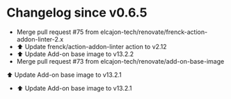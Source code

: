 # Changelog since v0.6.5
- Merge pull request #75 from elcajon-tech/renovate/frenck-action-addon-linter-2.x 
- ⬆️ Update frenck/action-addon-linter action to v2.12 
- ⬆️ Update Add-on base image to v13.2.2 
- Merge pull request #73 from elcajon-tech/renovate/add-on-base-image

⬆️ Update Add-on base image to v13.2.1 
- ⬆️ Update Add-on base image to v13.2.1 
